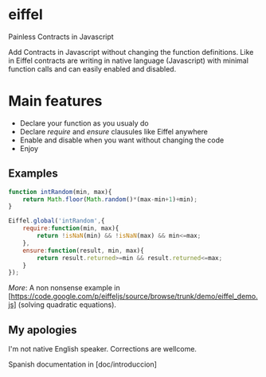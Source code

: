 # eiffel
Painless Contracts in Javascript

Add Contracts in Javascript without changing the function definitions. 
Like in Eiffel contracts are writing in native language (Javascript) with minimal function calls and can easily enabled and disabled.

# Main features
 * Declare your function as you usualy do
 * Declare *require* and *ensure* clausules like Eiffel anywhere
 * Enable and disable when you want without changing the code 
 * Enjoy

## Examples

```js
function intRandom(min, max){
    return Math.floor(Math.random()*(max-min+1)+min);
}

Eiffel.global('intRandom',{
    require:function(min, max){
        return !isNaN(min) && !isNaN(max) && min<=max;
    },
    ensure:function(result, min, max){
        return result.returned>=min && result.returned<=max;
    }
});
```

*More*: A non nonsense example in [https://code.google.com/p/eiffeljs/source/browse/trunk/demo/eiffel_demo.js] (solving quadratic equations). 

## My apologies
I'm not native English speaker. Corrections are wellcome.

Spanish documentation in [doc/introduccion]

